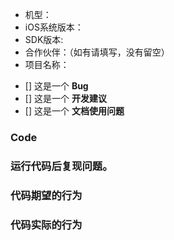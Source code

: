 <!--
  为了快速的定位并解决您的问题，请确保模板内容都完成。
  提交issue时请不要删除模板。
-->

* 机型：
* iOS系统版本：
* SDK版本:
* 合作伙伴：（如有请填写，没有留空）
* 项目名称：

<!--
  请在符合的选项 [] 中填入 x
-->
- [] 这是一个 **Bug**
- [] 这是一个 **开发建议**
- [] 这是一个 **文档使用问题** 

### Code
<!--
  请在这给出您认为有问题的代码节选。
  如果代码比较多，建议您给出完整的可执行代码的下载链接。请提供一个使用代码复现问题的详细步骤。
-->

### 运行代码后复现问题。

### 代码期望的行为

### 代码实际的行为
